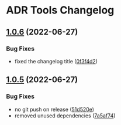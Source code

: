 # ADR Tools Changelog

## [1.0.6](https://github.com/meza/adr-tools/compare/v1.0.5...v1.0.6) (2022-06-27)


### Bug Fixes

* fixed the changelog title ([0f3f4d2](https://github.com/meza/adr-tools/commit/0f3f4d2b75ef6b93ce6e55c9527318e11867e28b))

## [1.0.5](https://github.com/meza/adr-tools/compare/v1.0.4...v1.0.5) (2022-06-27)


### Bug Fixes

* no git push on release ([51d520e](https://github.com/meza/adr-tools/commit/51d520ee07f3c638ac59dae35c74e47b397db6b7))
* removed unused dependencies ([7a5af74](https://github.com/meza/adr-tools/commit/7a5af74a9f592212f5272644bde713dc9bfa40b1))
